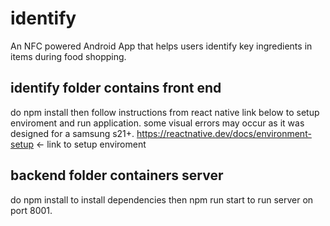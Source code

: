 # identify
 An NFC powered Android App that helps users identify key ingredients in items during food shopping.


## identify folder contains front end
do npm install then follow instructions from react native link below to setup enviroment and run application.
some visual errors may occur as it was designed for a samsung s21+. 
https://reactnative.dev/docs/environment-setup <- link to setup enviroment

## backend folder containers server
do npm install to install dependencies
then npm run start to run server on port 8001.
